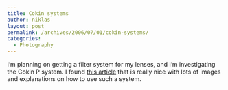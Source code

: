 ```yaml
---
title: Cokin systems
author: niklas
layout: post
permalink: /archives/2006/07/01/cokin-systems/
categories:
  - Photography
---
```

I&#8217;m planning on getting a filter system for my lenses, and I&#8217;m investigating the Cokin P system. I found [this article][1] that is really nice with lots of images and explanations on how to use such a system.

 [1]: http://www.cs.mtu.edu/~shene/DigiCam/User-Guide/filter/Cokin-Systems.html